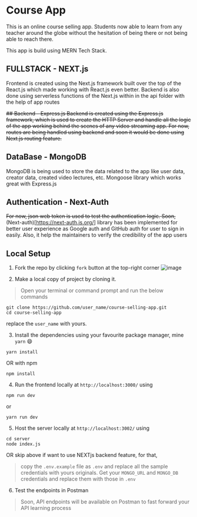# Course App
This is an online course selling app. Students now able to learn from any teacher around the globe without the hesitation of being there or not being able to reach there.

This app is build using MERN Tech Stack. 
## FULLSTACK - NEXT.js
Frontend is created using the Next.js framework built over the top of the React.js which made working with React.js even better.
Backend is also done using serverless functions of the Next.js within in the api folder with the help of app routes

~~## Backend - Express.js
Backend is created using the Express.js framework, which is used to create the HTTP Server and handle all the logic of the app working behind the scenes of any video streaming app. For now, routes are being handled using backend and soon it would be done using Next.js routing feature.~~

## DataBase - MongoDB
MongoDB is being used to store the data related to the app like user data, creator data, created video lectures, etc. Mongoose library which works great with Express.js

## Authentication - Next-Auth
~~For now, json web token is used to test the authentication logic. Soon,~~ (Next-auth)[https://next-auth.js.org/] library has been implemented for better user experience as Google auth and GitHub auth for user to sign in easily. Also, it help the maintainers to verify the credibility of the app users

## Local Setup

1. Fork the repo by clicking `fork` button at the top-right corner
![image](https://github.com/akkshitgupta/course-selling-app/assets/96991785/30bc5e69-1ade-4caf-91bc-56d1ecc6cb9a)

2. Make a local copy of project by cloning it.
> Open your terminal or command prompt and run the below commands
```
git clone https://github.com/user_name/course-selling-app.git
cd course-selling-app
```
replace the `user_name` with yours.

3. Install the dependencies using your favourite package manager, mine `yarn` 😄
```
yarn install
```
OR with npm
```
npm install
```
4. Run the frontend locally at `http://localhost:3000/` using
```
npm run dev
```
   or
```
yarn run dev
```
5. Host the server locally at `http://localhost:3002/` using
```
cd server
node index.js
```
OR skip above if want to use NEXTjs backend feature, for that,

> copy the `.env.example` file as `.env` and replace all the sample credentials with yours originals.
> Get your `MONGO_URL` and `MONGO_DB` credentials and replace them with those in `.env` 

6. Test the endpoints in Postman
> Soon, API endpoints will be available on Postman to fast forward your API learning process 
